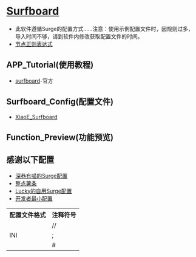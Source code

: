 # [Surfboard](https://github.com/getsurfboard/surfboard)
- 此软件遵循Surge的配置方式......注意：使用示例配置文件时，因规则过多，导入时间不够，请到软件内修改获取配置文件的时间。
- [节点正则表达式](https://github.com/LaolunsiG/XiaoE_PCR/blob/main/Config_File/%E8%8A%82%E7%82%B9%E7%9A%84%E6%AD%A3%E5%88%99%E8%A1%A8%E8%BE%BE%E5%BC%8F.md)

<table>
    <tr>
        <th>配置文件格式</th><th>注释符号</th>
    </tr>
    <tr>
        <td rowspan="3">INI</td><td>//</td>
    </tr>
    <tr>
        <td>;</td>
    </tr>
    <tr>
        <td>#</td>
    </tr>

## APP_Tutorial(使用教程) 
- [surfboard](https://getsurfboard.com/)-官方

## Surfboard_Config(配置文件)
- [XiaoE_Surfboard](https://raw.githubusercontent.com/LaolunsiG/XiaoE_PCR/main/Config_File/Surfboard/XiaoE_Surfboard.conf)

## Function_Preview(功能预览)

## 感谢以下配置
- [深巷有喵的Surge配置](https://raw.githubusercontent.com/Rabbit-Spec/Surge/Master/Conf/Spec/Surge.conf)
- [整点薯条](https://raw.githubusercontent.com/getsomecat/GetSomeCats/Surge/FishChips.conf)
- [Lucky的自用Surge配置](https://raw.githubusercontent.com/As-Lucky/Lucky/main/Lucky-Surge.conf)
- [开发者最小配置](https://gist.githubusercontent.com/Zeaphyou/864aebea248ca1bb8000e0e5623b65f3/raw/c36413c715f43f22772d3c2353358e1ff936b2e6/Surge.conf)
